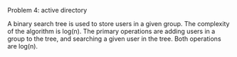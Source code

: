 Problem 4: active directory

A binary search tree is used to store users in a given group. The complexity of the algorithm is log(n). The primary operations are adding users in a group to the tree, and searching a given user in the tree. Both operations are log(n). 
